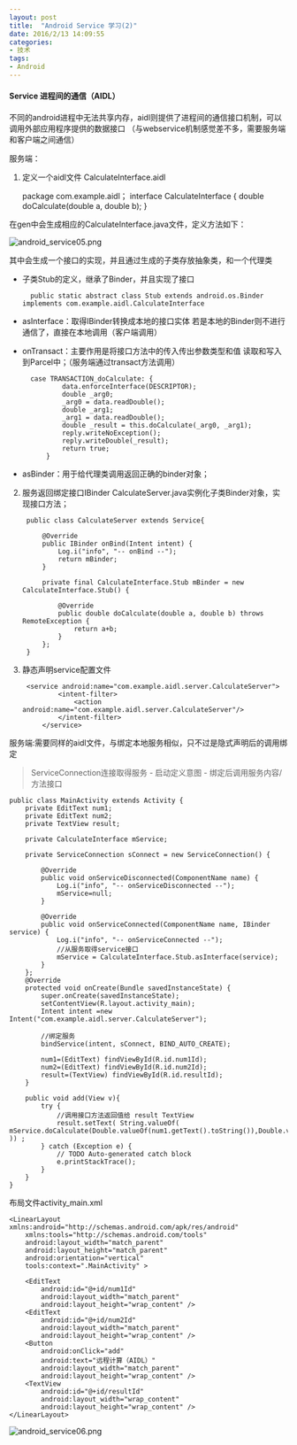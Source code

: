 ```yaml
---
layout: post
title:  "Android Service 学习(2)"
date: 2016/2/13 14:09:55 
categories:
- 技术
tags:
- Android
---
```


#### Service 进程间的通信（AIDL）
不同的android进程中无法共享内存，aidl则提供了进程间的通信接口机制，可以调用外部应用程序提供的数据接口 （与webservice机制感觉差不多，需要服务端和客户端之间通信）

服务端：
1. 定义一个aidl文件 CalculateInterface.aidl
	
	package com.example.aidl； 
	interface CalculateInterface {
		double doCalculate(double a, double b);
	}
	
在gen中会生成相应的CalculateInterface.java文件，定义方法如下：

![android_service05.png]({{site.baseurl}}/public/img/android_service05.png)

其中会生成一个接口的实现，并且通过生成的子类存放抽象类，和一个代理类

- 子类Stub的定义，继承了Binder，并且实现了接口

		public static abstract class Stub extends android.os.Binder implements com.example.aidl.CalculateInterface

- asInterface：取得IBinder转换成本地的接口实体 若是本地的Binder则不进行通信了，直接在本地调用（客户端调用）
- onTransact：主要作用是将接口方法中的传入传出参数类型和值 读取和写入到Parcel中；（服务端通过transact方法调用）
	
		case TRANSACTION_doCalculate: {
				data.enforceInterface(DESCRIPTOR);
				double _arg0;
				_arg0 = data.readDouble();
				double _arg1;
				_arg1 = data.readDouble();
				double _result = this.doCalculate(_arg0, _arg1);
				reply.writeNoException();
				reply.writeDouble(_result);
				return true;
			}

- asBinder：用于给代理类调用返回正确的binder对象；


2. 服务返回绑定接口IBinder  CalculateServer.java实例化子类Binder对象，实现接口方法；

		public class CalculateServer extends Service{
	
			@Override
			public IBinder onBind(Intent intent) {
				Log.i("info", "-- onBind --");
				return mBinder;
			}
			
			private final CalculateInterface.Stub mBinder = new CalculateInterface.Stub() {
				
				@Override
				public double doCalculate(double a, double b) throws RemoteException {
					return a+b;
				}
			};
		}

3. 静态声明service配置文件

		<service android:name="com.example.aidl.server.CalculateServer">
	            <intent-filter>
	                <action android:name="com.example.aidl.server.CalculateServer"/>
	            </intent-filter>
	        </service>

服务端:需要同样的aidl文件，与绑定本地服务相似，只不过是隐式声明后的调用绑定
> ServiceConnection连接取得服务 - 启动定义意图  - 绑定后调用服务内容/方法接口

	public class MainActivity extends Activity {
		private EditText num1;
		private EditText num2;
		private TextView result;
		
		private CalculateInterface mService;
		
		private ServiceConnection sConnect = new ServiceConnection() {
			
			@Override
			public void onServiceDisconnected(ComponentName name) {
				Log.i("info", "-- onServiceDisconnected --");
				mService=null;
			}
			
			@Override
			public void onServiceConnected(ComponentName name, IBinder service) {
				Log.i("info", "-- onServiceConnected --");
				//从服务取得service接口
				mService = CalculateInterface.Stub.asInterface(service);
			}
		};
	    @Override
	    protected void onCreate(Bundle savedInstanceState) {
	        super.onCreate(savedInstanceState);
	        setContentView(R.layout.activity_main);
	        Intent intent =new Intent("com.example.aidl.server.CalculateServer");
	        
	        //绑定服务
	       	bindService(intent, sConnect, BIND_AUTO_CREATE);
	        
	        num1=(EditText) findViewById(R.id.num1Id);
	        num2=(EditText) findViewById(R.id.num2Id);
	        result=(TextView) findViewById(R.id.resultId);
	    }
	    
	    public void add(View v){
	    	try {
	    		//调用接口方法返回值给 result TextView
	    		result.setText( String.valueOf(  mService.doCalculate(Double.valueOf(num1.getText().toString()),Double.valueOf(num2.getText().toString())) )) ;
			} catch (Exception e) {
				// TODO Auto-generated catch block
				e.printStackTrace();
			} 
	    }
	}

布局文件activity_main.xml

	<LinearLayout xmlns:android="http://schemas.android.com/apk/res/android"
	    xmlns:tools="http://schemas.android.com/tools"
	    android:layout_width="match_parent"
	    android:layout_height="match_parent"
		android:orientation="vertical"
	    tools:context=".MainActivity" >
	
	    <EditText
	        android:id="@+id/num1Id"
	        android:layout_width="match_parent"
	        android:layout_height="wrap_content" />
		<EditText
	        android:id="@+id/num2Id"
	        android:layout_width="match_parent"
	        android:layout_height="wrap_content" />
		<Button 
		    android:onClick="add"
		    android:text="远程计算（AIDL）"
		    android:layout_width="match_parent"
	        android:layout_height="wrap_content" />
		<TextView
	        android:id="@+id/resultId"
	        android:layout_width="wrap_content"
	        android:layout_height="wrap_content" />
	</LinearLayout>

![android_service06.png]({{site.baseurl}}/public/img/android_service06.png)

